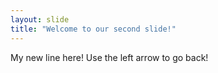 ```yaml
---
layout: slide
title: "Welcome to our second slide!"
---
```

My new line here!
Use the left arrow to go back!
